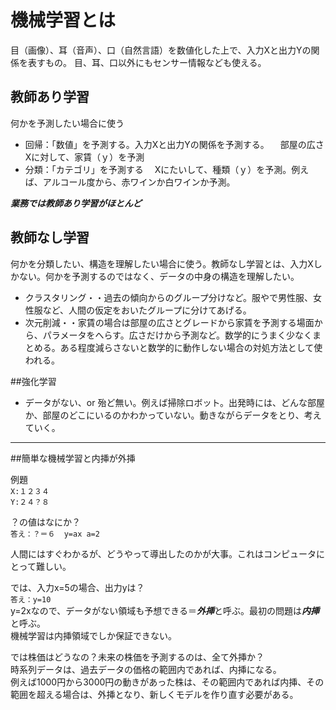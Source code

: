 
# 機械学習とは

目（画像）、耳（音声）、口（自然言語）を数値化した上で、入力Xと出力Yの関係を表すもの。
目、耳、口以外にもセンサー情報なども使える。

## 教師あり学習
何かを予測したい場合に使う

- 回帰：「数値」を予測する。入力Xと出力Yの関係を予測する。
　部屋の広さXに対して、家賃（ｙ）を予測
- 分類：「カテゴリ」を予測する
　Xにたいして、種類（ｙ）を予測。例えば、アルコール度から、赤ワインか白ワインか予測。


***業務では教師あり学習がほとんど***

## 教師なし学習

何かを分類したい、構造を理解したい場合に使う。教師なし学習とは、入力Xしかない。何かを予測するのではなく、データの中身の構造を理解したい。

-  クラスタリング・・過去の傾向からのグループ分けなど。服やで男性服、女性服など、人間の仮定をおいたグループに分けてあげる。
- 次元削減・・家賃の場合は部屋の広さとグレードから家賃を予測する場面から、パラメータをへらす。広さだけから予測など。数学的にうまく少なくまとめる。ある程度減らさないと数学的に動作しない場合の対処方法として使われる。



##強化学習
- データがない、or 殆ど無い。例えば掃除ロボット。出発時には、どんな部屋か、部屋のどこにいるのかわかっていない。動きながらデータをとり、考えていく。

---
##簡単な機械学習と内挿が外挿

例題  
```X:１２３４```  
```Y:２４？８```

？の値はなにか？  
```答え：？＝６  y=ax a=2  ```

人間にはすぐわかるが、どうやって導出したのかが大事。これはコンピュータにとって難しい。  


では、入力x=5の場合、出力yは？  
```答え：y=10  ```  
y=2xなので、データがない領域も予想できる＝***外挿***と呼ぶ。最初の問題は***内挿***と呼ぶ。  
機械学習は内挿領域でしか保証できない。

では株価はどうなの？未来の株価を予測するのは、全て外挿か？  
時系列データは、過去データの価格の範囲内であれば、内挿になる。  
例えば1000円から3000円の動きがあった株は、その範囲内であれば内挿、その範囲を超える場合は、外挿となり、新しくモデルを作り直す必要がある。

